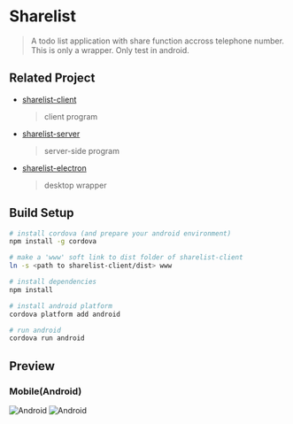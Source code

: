 # Sharelist

> A todo list application with share function accross telephone number.
> This is only a wrapper.
> Only test in android.

## Related Project

* [sharelist-client](https://gitee.com/antipro/sharelist-client)
  > client program
* [sharelist-server](https://gitee.com/antipro/sharelist-server)
  > server-side program
* [sharelist-electron](https://gitee.com/antipro/sharelist-electron)
  > desktop wrapper

## Build Setup

``` bash
# install cordova (and prepare your android environment)
npm install -g cordova

# make a 'www' soft link to dist folder of sharelist-client
ln -s <path to sharelist-client/dist> www

# install dependencies
npm install

# install android platform
cordova platform add android

# run android
cordova run android
```

## Preview
### Mobile(Android)

![Android](http://onmdsye1w.bkt.clouddn.com/sharelist-cordova1.png)
![Android](http://onmdsye1w.bkt.clouddn.com/sharelist-cordova2.png)